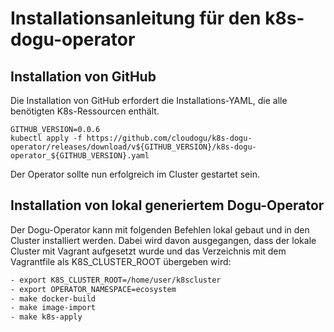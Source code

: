 # Installationsanleitung für den k8s-dogu-operator

## Installation von GitHub

Die Installation von GitHub erfordert die Installations-YAML, die alle benötigten K8s-Ressourcen enthält.

```
GITHUB_VERSION=0.0.6
kubectl apply -f https://github.com/cloudogu/k8s-dogu-operator/releases/download/v${GITHUB_VERSION}/k8s-dogu-operator_${GITHUB_VERSION}.yaml
```

Der Operator sollte nun erfolgreich im Cluster gestartet sein.

## Installation von lokal generiertem Dogu-Operator

Der Dogu-Operator kann mit folgenden Befehlen lokal gebaut und in den Cluster installiert werden. Dabei wird davon ausgegangen, dass der lokale Cluster mit Vagrant aufgesetzt wurde und das Verzeichnis mit dem Vagrantfile als K8S_CLUSTER_ROOT übergeben wird:

```bash
- export K8S_CLUSTER_ROOT=/home/user/k8scluster
- export OPERATOR_NAMESPACE=ecosystem
- make docker-build
- make image-import
- make k8s-apply
```